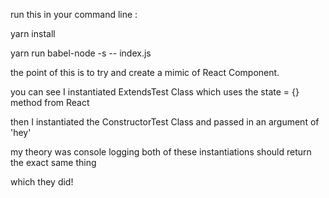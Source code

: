 run this in your command line :

yarn install

yarn run babel-node -s -- index.js

the point of this is to try and create a mimic of React Component.

you can see I instantiated ExtendsTest Class which uses the state = {} method from React

then I instantiated the ConstructorTest Class and passed in an argument of 'hey'

my theory was console logging both of these instantiations should return the exact same thing

which they did!
